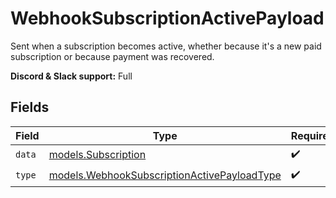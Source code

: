 # WebhookSubscriptionActivePayload

Sent when a subscription becomes active,
whether because it's a new paid subscription or because payment was recovered.

**Discord & Slack support:** Full


## Fields

| Field                                                                                            | Type                                                                                             | Required                                                                                         | Description                                                                                      |
| ------------------------------------------------------------------------------------------------ | ------------------------------------------------------------------------------------------------ | ------------------------------------------------------------------------------------------------ | ------------------------------------------------------------------------------------------------ |
| `data`                                                                                           | [models.Subscription](../models/subscription.md)                                                 | :heavy_check_mark:                                                                               | N/A                                                                                              |
| `type`                                                                                           | [models.WebhookSubscriptionActivePayloadType](../models/webhooksubscriptionactivepayloadtype.md) | :heavy_check_mark:                                                                               | N/A                                                                                              |